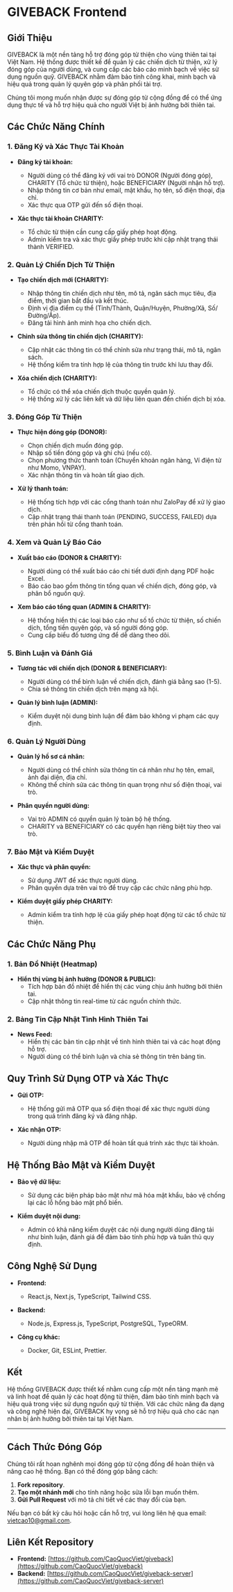 # GIVEBACK Frontend

## Giới Thiệu

GIVEBACK là một nền tảng hỗ trợ đóng góp từ thiện cho vùng thiên tai tại Việt Nam. Hệ thống được thiết kế để quản lý các chiến dịch từ thiện, xử lý đóng góp của người dùng, và cung cấp các báo cáo minh bạch về việc sử dụng nguồn quỹ. GIVEBACK nhằm đảm bảo tính công khai, minh bạch và hiệu quả trong quản lý quyên góp và phân phối tài trợ.

Chúng tôi mong muốn nhận được sự đóng góp từ cộng đồng để có thể ứng dụng thực tế và hỗ trợ hiệu quả cho người Việt bị ảnh hưởng bởi thiên tai.

## Các Chức Năng Chính

### 1. Đăng Ký và Xác Thực Tài Khoản
- **Đăng ký tài khoản:**
  - Người dùng có thể đăng ký với vai trò DONOR (Người đóng góp), CHARITY (Tổ chức từ thiện), hoặc BENEFICIARY (Người nhận hỗ trợ).
  - Nhập thông tin cơ bản như email, mật khẩu, họ tên, số điện thoại, địa chỉ.
  - Xác thực qua OTP gửi đến số điện thoại.

- **Xác thực tài khoản CHARITY:**
  - Tổ chức từ thiện cần cung cấp giấy phép hoạt động.
  - Admin kiểm tra và xác thực giấy phép trước khi cập nhật trạng thái thành VERIFIED.

### 2. Quản Lý Chiến Dịch Từ Thiện
- **Tạo chiến dịch mới (CHARITY):**
  - Nhập thông tin chiến dịch như tên, mô tả, ngân sách mục tiêu, địa điểm, thời gian bắt đầu và kết thúc.
  - Định vị địa điểm cụ thể (Tỉnh/Thành, Quận/Huyện, Phường/Xã, Số/Đường/Ấp).
  - Đăng tải hình ảnh minh họa cho chiến dịch.

- **Chỉnh sửa thông tin chiến dịch (CHARITY):**
  - Cập nhật các thông tin có thể chỉnh sửa như trạng thái, mô tả, ngân sách.
  - Hệ thống kiểm tra tính hợp lệ của thông tin trước khi lưu thay đổi.

- **Xóa chiến dịch (CHARITY):**
  - Tổ chức có thể xóa chiến dịch thuộc quyền quản lý.
  - Hệ thống xử lý các liên kết và dữ liệu liên quan đến chiến dịch bị xóa.

### 3. Đóng Góp Từ Thiện
- **Thực hiện đóng góp (DONOR):**
  - Chọn chiến dịch muốn đóng góp.
  - Nhập số tiền đóng góp và ghi chú (nếu có).
  - Chọn phương thức thanh toán (Chuyển khoản ngân hàng, Ví điện tử như Momo, VNPAY).
  - Xác nhận thông tin và hoàn tất giao dịch.

- **Xử lý thanh toán:**
  - Hệ thống tích hợp với các cổng thanh toán như ZaloPay để xử lý giao dịch.
  - Cập nhật trạng thái thanh toán (PENDING, SUCCESS, FAILED) dựa trên phản hồi từ cổng thanh toán.

### 4. Xem và Quản Lý Báo Cáo
- **Xuất báo cáo (DONOR & CHARITY):**
  - Người dùng có thể xuất báo cáo chi tiết dưới định dạng PDF hoặc Excel.
  - Báo cáo bao gồm thông tin tổng quan về chiến dịch, đóng góp, và phân bổ nguồn quỹ.

- **Xem báo cáo tổng quan (ADMIN & CHARITY):**
  - Hệ thống hiển thị các loại báo cáo như số tổ chức từ thiện, số chiến dịch, tổng tiền quyên góp, và số người đóng góp.
  - Cung cấp biểu đồ tương ứng để dễ dàng theo dõi.

### 5. Bình Luận và Đánh Giá
- **Tương tác với chiến dịch (DONOR & BENEFICIARY):**
  - Người dùng có thể bình luận về chiến dịch, đánh giá bằng sao (1-5).
  - Chia sẻ thông tin chiến dịch trên mạng xã hội.

- **Quản lý bình luận (ADMIN):**
  - Kiểm duyệt nội dung bình luận để đảm bảo không vi phạm các quy định.

### 6. Quản Lý Người Dùng
- **Quản lý hồ sơ cá nhân:**
  - Người dùng có thể chỉnh sửa thông tin cá nhân như họ tên, email, ảnh đại diện, địa chỉ.
  - Không thể chỉnh sửa các thông tin quan trọng như số điện thoại, vai trò.

- **Phân quyền người dùng:**
  - Vai trò ADMIN có quyền quản lý toàn bộ hệ thống.
  - CHARITY và BENEFICIARY có các quyền hạn riêng biệt tùy theo vai trò.

### 7. Bảo Mật và Kiểm Duyệt
- **Xác thực và phân quyền:**
  - Sử dụng JWT để xác thực người dùng.
  - Phân quyền dựa trên vai trò để truy cập các chức năng phù hợp.

- **Kiểm duyệt giấy phép CHARITY:**
  - Admin kiểm tra tính hợp lệ của giấy phép hoạt động từ các tổ chức từ thiện.

## Các Chức Năng Phụ

### 1. Bản Đồ Nhiệt (Heatmap)
- **Hiển thị vùng bị ảnh hưởng (DONOR & PUBLIC):**
  - Tích hợp bản đồ nhiệt để hiển thị các vùng chịu ảnh hưởng bởi thiên tai.
  - Cập nhật thông tin real-time từ các nguồn chính thức.

### 2. Bảng Tin Cập Nhật Tình Hình Thiên Tai
- **News Feed:**
  - Hiển thị các bản tin cập nhật về tình hình thiên tai và các hoạt động hỗ trợ.
  - Người dùng có thể bình luận và chia sẻ thông tin trên bảng tin.

## Quy Trình Sử Dụng OTP và Xác Thực
- **Gửi OTP:**
  - Hệ thống gửi mã OTP qua số điện thoại để xác thực người dùng trong quá trình đăng ký và đăng nhập.

- **Xác nhận OTP:**
  - Người dùng nhập mã OTP để hoàn tất quá trình xác thực tài khoản.

## Hệ Thống Bảo Mật và Kiểm Duyệt
- **Bảo vệ dữ liệu:**
  - Sử dụng các biện pháp bảo mật như mã hóa mật khẩu, bảo vệ chống lại các lỗ hổng bảo mật phổ biến.

- **Kiểm duyệt nội dung:**
  - Admin có khả năng kiểm duyệt các nội dung người dùng đăng tải như bình luận, đánh giá để đảm bảo tính phù hợp và tuân thủ quy định.

## Công Nghệ Sử Dụng
- **Frontend:**
  - React.js, Next.js, TypeScript, Tailwind CSS.

- **Backend:**
  - Node.js, Express.js, TypeScript, PostgreSQL, TypeORM.

- **Công cụ khác:**
  - Docker, Git, ESLint, Prettier.

## Kết

Hệ thống GIVEBACK được thiết kế nhằm cung cấp một nền tảng mạnh mẽ và linh hoạt để quản lý các hoạt động từ thiện, đảm bảo tính minh bạch và hiệu quả trong việc sử dụng nguồn quỹ từ thiện. Với các chức năng đa dạng và công nghệ hiện đại, GIVEBACK hy vọng sẽ hỗ trợ hiệu quả cho các nạn nhân bị ảnh hưởng bởi thiên tai tại Việt Nam.

---

## Cách Thức Đóng Góp

Chúng tôi rất hoan nghênh mọi đóng góp từ cộng đồng để hoàn thiện và nâng cao hệ thống. Bạn có thể đóng góp bằng cách:

1. **Fork repository**.
2. **Tạo một nhánh mới** cho tính năng hoặc sửa lỗi bạn muốn thêm.
3. **Gửi Pull Request** với mô tả chi tiết về các thay đổi của bạn.

Nếu bạn có bất kỳ câu hỏi hoặc cần hỗ trợ, vui lòng liên hệ qua email: [vietcao10@gmail.com](mailto:vietcao10@gmail.com).

## Liên Kết Repository

- **Frontend:** [https://github.com/CaoQuocViet/giveback](https://github.com/CaoQuocViet/giveback)
- **Backend:** [https://github.com/CaoQuocViet/giveback-server](https://github.com/CaoQuocViet/giveback-server)
